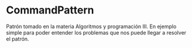# CommandPattern
Patrón tomado en la materia Algoritmos y programación III.
En ejemplo simple para poder entender los problemas que nos puede llegar a resolver el patrón.
